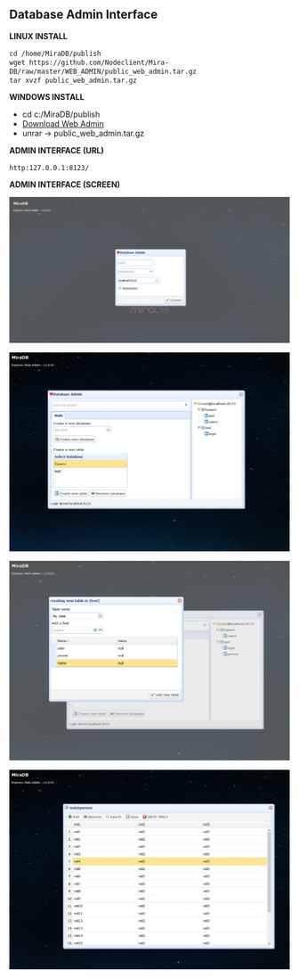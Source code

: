 ## Database Admin Interface
**LINUX INSTALL**

	cd /home/MiraDB/publish
	wget https://github.com/Nodeclient/Mira-DB/raw/master/WEB_ADMIN/public_web_admin.tar.gz
	tar xvzf public_web_admin.tar.gz
	
**WINDOWS INSTALL**

* cd c:/MiraDB/publish
* [Download Web Admin](https://github.com/Nodeclient/Mira-DB/raw/master/WEB_ADMIN/public_web_admin.tar.gz "dgf")
* unrar -> public_web_admin.tar.gz
	
**ADMIN INTERFACE (URL)**

	http:127.0.0.1:8123/


**ADMIN INTERFACE (SCREEN)**

![](./1.png)

![](./2.jpg)

![](./3.jpg)

![](./4.jpg)